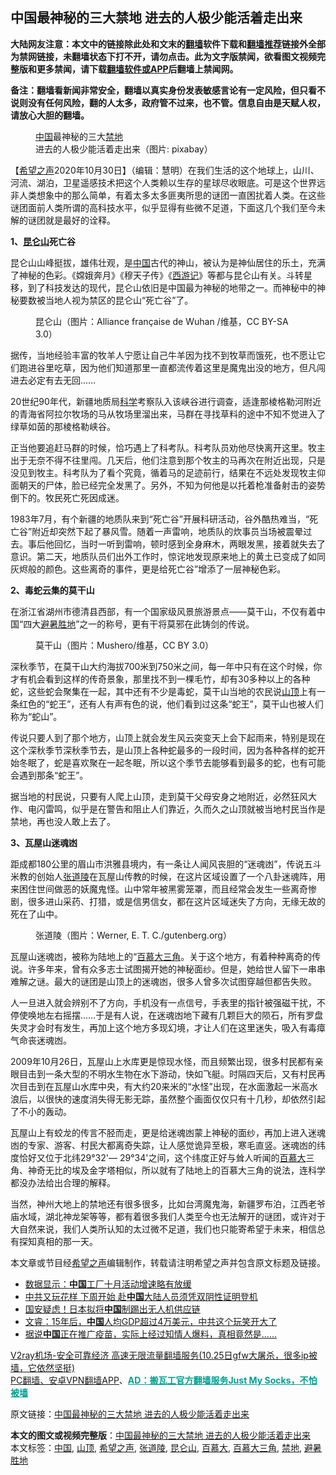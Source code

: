  <h2>中国最神秘的三大禁地 进去的人极少能活着走出来</h2> <p class="notice"><b>大陆网友注意：本文中的链接除此处和文末的<a href="https://github.com/bannedbook/fanqiang" >翻墙</a>软件下载和<a href="https://github.com/killgcd/justmysocks/blob/master/README.md">翻墙推荐</a>链接外全部为禁网链接，未翻墙状态下打不开，请勿点击。此为文字版禁闻，欲看图文视频完整版和更多禁闻，请下载<a href="https://github.com/bannedbook/fanqiang">翻墙软件或APP</a>后翻墙上禁闻网。</p><p>备注：翻墙看新闻非常安全，翻墙以真实身份发表敏感言论有一定风险，但只看不说则没有任何风险，翻的人太多，政府管不过来，也不管。信息自由是天赋人权，请放心大胆的翻墙。</b></p>  <div class="entry"> <figure><figcaption><a href="https://www.bannedbook.org/bnews/tag/%E4%B8%AD%E5%9B%BD/" class="st_tag internal_tag" rel="tag" title="标签 中国 下的日志">中国</a>最神秘的三大<a href="https://www.bannedbook.org/bnews/tag/%E7%A6%81%E5%9C%B0/" class="st_tag internal_tag" rel="tag" title="标签 禁地 下的日志">禁地</a>  进去的人极少能活着走出来（图片: pixabay）</figcaption></figure> <p>【<span class='wp_keywordlink_affiliate'><a href="https://www.soundofhope.org" title="希望之声" target="_blank">希望之声</a></span>2020年10月30日】（编辑：慧明）在我们生活的这个地球上，山川、河流、湖泊，卫星遥感技术把这个人类赖以生存的星球尽收眼底。可是这个世界远非人类想象中的那么简单，有着太多太多匪夷所思的谜团一直困扰着人类。在这些谜团面前人类所谓的高科技水平，似乎显得有些微不足道，下面这几个我们至今未解的谜团就是最好的诠释。</p> <p><strong>1、<a href="https://www.bannedbook.org/bnews/tag/%e6%98%86%e4%bb%91%e5%b1%b1/" class="st_tag internal_tag" rel="tag" title="标签 昆仑山 下的日志">昆仑山</a>死亡谷</strong></p> <p>昆仑山山峰挺拔，雄伟壮观，是<span class='wp_keywordlink_affiliate'><a href="https://www.bannedbook.org/" title="中国" target="_blank">中国</a></span>古代的神山，被认为是神仙居住的乐土，充满了神秘的色彩。《嫦娥奔月》《穆天子传》《<span class='wp_keywordlink'><a href="https://www.bannedbook.org/forum24/topic1503.html" title="深度揭秘《西游记》蕴含的玄机" target="_blank">西游记</a></span>》等都与昆仑山有关。斗转星移，到了科技发达的现代，昆仑山依旧是中国最为神秘的地带之一。而神秘中的神秘要数被当地人视为禁区的昆仑山“死亡谷”了。</p> <figure><figcaption>昆仑山（图片：Alliance française de Wuhan /维基，CC BY-SA 3.0）</figcaption></figure> <p>据传，当地经验丰富的牧羊人宁愿让自己牛羊因为找不到牧草而饿死，也不愿让它们跑进谷里吃草，因为他们知道那里一直都流传着这里是魔鬼出没的地方，但凡闯进去必定有去无回……</p> <p>20世纪90年代，新疆地质局<span class='wp_keywordlink'><a href="https://www.bannedbook.org/forum11/topic309.html" title="禁片：“科学”的棍子" target="_blank">科学</a></span>考察队入该峡谷进行调查，适逢那棱格勒河附近的青海省阿拉尔牧场的马从牧场里溜出来，马群在寻找草料的途中不知不觉进入了绿草如茵的那棱格勒峡谷。</p>  <p>正当他要追赶马群的时候，恰巧遇上了科考队。科考队员劝他尽快离开这里。牧主出于无奈不得不往里闯。几天后，他们注意到那个牧主的马再次在附近出现，只是没见到牧主。科考队为了看个究竟，循着马的足迹前行，结果在不远处发现牧主仰面朝天的尸体，脸已经完全发黑了。另外，不知为何他是以托着枪准备射击的姿势倒下的。牧民死亡死因成迷。</p> <p>1983年7月，有个新疆的地质队来到“死亡谷”开展科研活动，谷外酷热难当，“死亡谷”附近却突然下起了暴风雪。随着一声雷响，地质队的炊事员当场被震晕过去。事后他回忆，当时一听到雷响，顿时感到全身麻木，两眼发黑，接着就失去了意识。第二天，地质队员们出外工作时，惊诧地发现原来地上的黄土已变成了如同灰烬般的颜色。这些离奇的事件，更是给死亡谷”增添了一层神秘色彩。</p> <p><strong>2、毒蛇云集的莫干山</strong></p> <p>在浙江省湖州市德清县西部，有一个国家级风景旅游景点——莫干山，不仅有着中国“四大<a href="https://www.bannedbook.org/bnews/tag/%E9%81%BF%E6%9A%91%E8%83%9C%E5%9C%B0/" class="st_tag internal_tag" rel="tag" title="标签 避暑胜地 下的日志">避暑胜地</a>”之一的称号，更有干将莫邪在此铸剑的传说。</p> <figure><figcaption>莫干山（图片：Mushero/维基，CC BY 3.0）</figcaption></figure> <p>深秋季节，在莫干山大约海拔700米到750米之间，每一年中只有在这个时候，你才有机会看到这样的传奇景象，那里找不到一棵毛竹，却有30多种以上的各种蛇，这些蛇会聚集在一起，其中还有不少是毒蛇，莫干山当地的农民说<a href="https://www.bannedbook.org/bnews/tag/%E5%B1%B1%E9%A1%B6/" class="st_tag internal_tag" rel="tag" title="标签 山顶 下的日志">山顶</a>上有一条红色的“蛇王”，还有人有声有色的说，他们看到过这条“蛇王”，莫干山也被人们称为“蛇山”。</p>  <p>传说只要人到了那个地方，山顶上就会发生风云突变天上会下起雨来，特别是现在这个深秋季节深秋季节去，是山顶上各种蛇最多的一段时间，因为各种各样的蛇开始冬眠了，蛇是喜欢聚在一起冬眠，所以这个季节去能够看到最多的蛇，也有可能会遇到那条“蛇王”。</p> <p>据当地的村民说，只要有人爬上山顶，走到莫干父母安身之地附近，必然狂风大作、电闪雷鸣，似乎是在警告和阻止人们靠近，久而久之山顶就被当地村民当作是禁地，再也没人敢上去了。</p> <p><strong>3、瓦屋山迷魂凼</strong></p> <p>距成都180公里的眉山市洪雅县境内，有一条让人闻风丧胆的“迷魂凼”，传说五斗米教的创始人<a href="https://www.bannedbook.org/bnews/tag/%e5%bc%a0%e9%81%93%e9%99%b5/" class="st_tag internal_tag" rel="tag" title="标签 张道陵 下的日志">张道陵</a>在瓦屋山传教的时候，在这片区域设置了一个八卦迷魂阵，用来困住世间做恶的妖魔鬼怪。山中常年被黑雾笼罩，而且经常会发生一些离奇惨剧，很多进山采药、打猎，或是信男信女，都在这片区域迷失了方向，无缘无故的死在了山中。</p> <figure><figcaption>张道陵（图片：Werner, E. T. C./gutenberg.org）</figcaption></figure> <p>瓦屋山迷魂凼，被称为陆地上的“<a href="https://www.bannedbook.org/bnews/tag/%e7%99%be%e6%85%95%e5%a4%a7%e4%b8%89%e8%a7%92/" class="st_tag internal_tag" rel="tag" title="标签 百慕大三角 下的日志">百慕大三角</a>。关于这个地方，有着种种离奇的传说。许多年来，曾有众多志士试图揭开她的神秘面纱。但是，她给世人留下一串串难解之谜。最大的谜团是山顶上的迷魂凼，很多人曾多次试图穿越但都告失败。</p>  <p>人一旦进入就会辨别不了方向，手机没有一点信号，手表里的指针被强磁干扰，不停使唤地左右摇摆……于是有人说，在迷魂凼地下藏有几颗巨大的陨石，所有罗盘失灵才会时有发生，再加上这个地方多现幻境，才让人们在这里迷失，吸入有毒瘴气命丧迷魂凼。</p> <p>2009年10月26日，瓦屋山上水库更是惊现水怪，而且频繁出现，很多村民都有亲眼目击到一条大型的不明水生物在水下游动，快如飞艇。时隔四天后，又有村民再次目击到在瓦屋山水库中央，有大约20来米的“水怪”出现，在水面激起一米高水浪后，以很快的速度消失得无影无踪，虽然整个画面仅仅只有十几秒，却依然引起了不小的轰动。</p> <p>瓦屋山上有蛟龙的传言不胫而走，更是给迷魂凼蒙上神秘的面纱，再加上进入迷魂凼的专家、游客、村民大都离奇失踪，让人感觉诡异至极，寒毛直竖。迷魂凼的纬度恰好又位于北纬29°32&#x27;— 29°34&#x27;之间，这个纬度正好与耸人听闻的<a href="https://www.bannedbook.org/bnews/tag/%e7%99%be%e6%85%95%e5%a4%a7/" class="st_tag internal_tag" rel="tag" title="标签 百慕大 下的日志">百慕大</a>三角、神奇无比的埃及金字塔相似，所以就有了陆地上的百慕大三角的说法，连科学都没办法给出合理的解释。</p> <p>当然，神州大地上的禁地还有很多很多，比如台湾魔鬼海，新疆罗布泊，江西老爷庙水域，湖北神龙架等等，都有着很多我们人类至今也无法解开的谜团，或许对于大自然来说，我们人类所认知的太过微不足道，我们也只能寄希望于未来，相信总有探知真相的那一天。</p> <p>本文章或节目经<a href="https://www.bannedbook.org/bnews/tag/%e5%b8%8c%e6%9c%9b%e4%b9%8b%e5%a3%b0/" class="st_tag internal_tag" rel="tag" title="标签 希望之声 下的日志">希望之声</a>编辑制作，转载请注明希望之声并包含原文标题及链接。</p>  <ul class='op-related-articles' title='相关阅读'> <li><a href='https://www.bannedbook.org/bnews/headline/20201031/1423413.html' target='_blank'>数据显示：<b>中国</b>工厂十月活动增速略有放缓</a></li> <li><a href='https://www.bannedbook.org/bnews/cbnews/20201031/1423363.html' target='_blank'>中共又玩花样 下周开始 赴<b>中国</b>大陆人员须凭双阴性证明登机</a></li> <li><a href='https://www.bannedbook.org/bnews/taiwannews/20201031/1423347.html' target='_blank'>国安疑虑！日本拟将<b>中国</b>制踢出无人机供应链</a></li> <li><a href='https://www.bannedbook.org/bnews/bannedvideo/20201031/1423344.html' target='_blank'>文睿：15年后，<b>中国</b>人均GDP超过4万美元，中共这个玩笑开大了</a></li> <li><a href='https://www.bannedbook.org/bnews/bannedvideo/20201031/1423336.html' target='_blank'>据说<b>中国</b>正在推广疫苗，实际上经过知情人爆料，真相竟然是......</a></li> </ul> <p class="texttj"> <a href="https://www.bannedbook.org/forum23/topic22702.html" target="_blank">V2ray机场-安全可靠经济 高速无限流量翻墙服务(10.25日gfw大屠杀，很多ip被墙，它依然坚挺)</a><br/> <a href="https://github.com/bannedbook/fanqiang/wiki/%E7%A6%81%E9%97%BB%E7%BD%91%E5%AE%89%E5%8D%93%E7%BF%BB%E5%A2%99%E6%96%B0%E9%97%BBAPP" target="_blank">PC翻墙、安卓VPN翻墙APP</a>、<span onclick="window.open('https://github.com/killgcd/justmysocks/blob/master/README.md')" style="font-weight:bold;color:#00A191;cursor:pointer;text-decoration:underline;outline:none">AD：搬瓦工官方翻墙服务Just My Socks，不怕被墙</span></p><p>原文链接：<a class="src_link"  href="https://www.soundofhope.org/post/433042" target="_blank">中国最神秘的三大禁地 进去的人极少能活着走出来</a></p><a name='sharetosocial'></a>       <div><b>本文的图文或视频完整版</b>：<a href='https://www.bannedbook.org/bnews/comments/20201031/1423429.html'>中国最神秘的三大禁地 进去的人极少能活着走出来</a></div>  </div><!--END ENTRY--> <div class="postfooter"> <div>本文标签：<a href="https://www.bannedbook.org/bnews/tag/%E4%B8%AD%E5%9B%BD/" rel="tag">中国</a>, <a href="https://www.bannedbook.org/bnews/tag/%E5%B1%B1%E9%A1%B6/" rel="tag">山顶</a>, <a href="https://www.bannedbook.org/bnews/tag/%e5%b8%8c%e6%9c%9b%e4%b9%8b%e5%a3%b0/" rel="tag">希望之声</a>, <a href="https://www.bannedbook.org/bnews/tag/%e5%bc%a0%e9%81%93%e9%99%b5/" rel="tag">张道陵</a>, <a href="https://www.bannedbook.org/bnews/tag/%e6%98%86%e4%bb%91%e5%b1%b1/" rel="tag">昆仑山</a>, <a href="https://www.bannedbook.org/bnews/tag/%e7%99%be%e6%85%95%e5%a4%a7/" rel="tag">百慕大</a>, <a href="https://www.bannedbook.org/bnews/tag/%e7%99%be%e6%85%95%e5%a4%a7%e4%b8%89%e8%a7%92/" rel="tag">百慕大三角</a>, <a href="https://www.bannedbook.org/bnews/tag/%E7%A6%81%E5%9C%B0/" rel="tag">禁地</a>, <a href="https://www.bannedbook.org/bnews/tag/%E9%81%BF%E6%9A%91%E8%83%9C%E5%9C%B0/" rel="tag">避暑胜地</a></div>  </div><!--END POSTFOOTER--> 